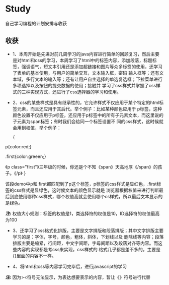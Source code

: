 # Study
自己学习编程的计划安排与收获
## 收获
* 1、本周开始是先进对前几周学习的java内容进行简单的回顾复习，然后主要是对html和css的学习，本周学习了html中的标签内容，添加段落，标题标签，强调语气，短文本引用还是添加超链接和图片等众多标签的使用，还学习了表单的基本使用，与用户的简单交互，文本输入框，密码
输入框等；还有文本域，多行文本的输入等；还有让用户自主选择的单选复选框；下拉菜单进行多项选择以及按钮的提交数据的使用；接触并
学习了css样式并掌握了css样式的三种实现方式，还进行了css选择器的学习和使用。

* 2、css的某些样式是具有继承性的，它允许样式不仅应用于某个特定的html标签元素，而且还应用于其后代。举个例子：比如某种颜色应用于
p标签，这种颜色设置不仅应用于p标签，还应用于p标签中的所有子元素文本，而这里说的子元素为span标签；有时我们会给同一个标签设置不
同的css样式，这时候就会用到权值，举个例子：

      {
p{color:red;}

.first{color:greeen;}

《p class="first"》三年级的时候，你还是个不知《span》天高地厚《/span》的孩子。《/p》
}

该段demo中p和.first都匹配到了p这个标签，p标签的css样式是显红色，.first标签的css样式是显绿色，这时候文本的颜色显示就是
浏览器根据权值来进行判断最后到底使用哪种css样式，哪个权值高就会使用哪个cs样式，所以最后文本显示的是绿色。

***注:*** 权值大小规则：标签的权值是1，类选择符的权值是10，ID选择符的权值最高为100

* 3、还学习了css格式化排版，主要是文字排版和段落排版；其中文字排版主要学习的是：字体，字号，颜色，粗体，斜体，下划线以及
删除线等内容；段落排版主要是缩紧，行间距，中文字间距，字母间距以及段落对齐等内容。而这些内容的实现都是考css来实现，css样式的
格式几乎都是差不多的，主要是{}里面的内容不一样。

* 4、将html和css等内容学习完毕后，进行javascript的学习

***注:*** 因为><符号无法显示，为表达想要表示的内容，暂让《》符号进行代替
